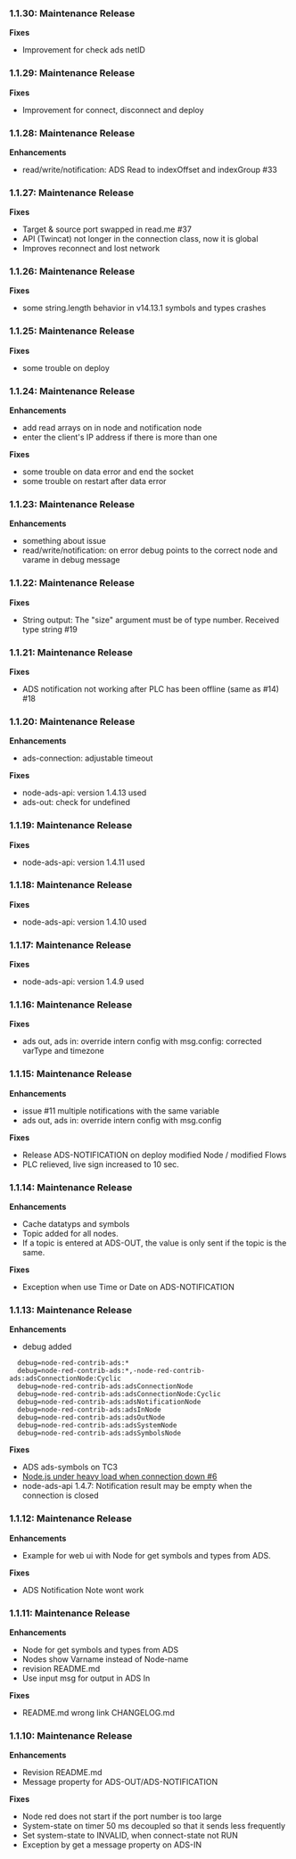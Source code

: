 ### 1.1.30: Maintenance Release

**Fixes**
- Improvement for check ads netID

### 1.1.29: Maintenance Release

**Fixes**
- Improvement for connect, disconnect and deploy

### 1.1.28: Maintenance Release

**Enhancements**
- read/write/notification: ADS Read to indexOffset and indexGroup #33

### 1.1.27: Maintenance Release

**Fixes**
- Target & source port swapped in read.me #37
- API (Twincat) not longer in the connection class, now it is global
- Improves reconnect and lost network

### 1.1.26: Maintenance Release

**Fixes**
- some string.length behavior in v14.13.1 symbols and types crashes

### 1.1.25: Maintenance Release

**Fixes**
- some trouble on deploy

### 1.1.24: Maintenance Release

**Enhancements**
- add read arrays on in node and notification node
- enter the client's IP address if there is more than one

**Fixes**
- some trouble on data error and end the socket
- some trouble on restart after data error

### 1.1.23: Maintenance Release

**Enhancements**

- something about issue
- read/write/notification: on error debug points to the correct node and varame in debug message

### 1.1.22: Maintenance Release

**Fixes**

- String output: The "size" argument must be of type number. Received type string #19

### 1.1.21: Maintenance Release

**Fixes**

- ADS notification not working after PLC has been offline (same as #14) #18

### 1.1.20: Maintenance Release

**Enhancements**

- ads-connection: adjustable timeout

**Fixes**

- node-ads-api: version 1.4.13 used
- ads-out: check for undefined

### 1.1.19: Maintenance Release

**Fixes**

- node-ads-api: version 1.4.11 used

### 1.1.18: Maintenance Release

**Fixes**

- node-ads-api: version 1.4.10 used

### 1.1.17: Maintenance Release

**Fixes**

- node-ads-api: version 1.4.9 used


### 1.1.16: Maintenance Release

**Fixes**

- ads out, ads in: override intern config with msg.config: corrected varType and timezone


### 1.1.15: Maintenance Release

**Enhancements**

- issue #11 multiple notifications with the same variable
- ads out, ads in: override intern config with msg.config

**Fixes**

- Release ADS-NOTIFICATION on deploy modified Node / modified Flows
- PLC relieved, live sign increased to 10 sec.


### 1.1.14: Maintenance Release

**Enhancements**

- Cache datatyps and symbols
- Topic added for all nodes.
- If a topic is entered at ADS-OUT, the value is only sent if the topic is the same.


**Fixes**

- Exception when use Time or Date on ADS-NOTIFICATION


### 1.1.13: Maintenance Release

**Enhancements**

- debug added
```
  debug=node-red-contrib-ads:*
  debug=node-red-contrib-ads:*,-node-red-contrib-ads:adsConnectionNode:Cyclic
  debug=node-red-contrib-ads:adsConnectionNode
  debug=node-red-contrib-ads:adsConnectionNode:Cyclic
  debug=node-red-contrib-ads:adsNotificationNode
  debug=node-red-contrib-ads:adsInNode
  debug=node-red-contrib-ads:adsOutNode
  debug=node-red-contrib-ads:adsSystemNode
  debug=node-red-contrib-ads:adsSymbolsNode
```


**Fixes**

- ADS ads-symbols on TC3
- [Node.js under heavy load when connection down #6](https://github.com/PLCHome/node-red-contrib-ads/issues/6)
- node-ads-api 1.4.7: Notification result may be empty when the connection is closed


### 1.1.12: Maintenance Release

**Enhancements**

- Example for web ui with Node for get symbols and types from ADS.


**Fixes**

- ADS Notification Note wont work


### 1.1.11: Maintenance Release

**Enhancements**

- Node for get symbols and types from ADS
- Nodes show Varname instead of Node-name
- revision README.md
- Use input msg for output in ADS In


**Fixes**

- README.md wrong link CHANGELOG.md


### 1.1.10: Maintenance Release

**Enhancements**

- Revision README.md
- Message property for ADS-OUT/ADS-NOTIFICATION


**Fixes**

- Node red does not start if the port number is too large
- System-state on timer 50 ms decoupled so that it sends less frequently
- Set system-state to INVALID, when connect-state not RUN
- Exception by get a message property on ADS-IN
